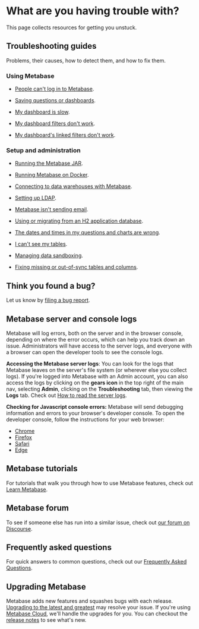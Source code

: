 # What are you having trouble with?

This page collects resources for getting you unstuck.

## Troubleshooting guides

Problems, their causes, how to detect them, and how to fix them.

### Using Metabase

- [People can't log in to Metabase][login].

- [Saving questions or dashboards][proxies].

- [My dashboard is slow][slow-dashboard].

- [My dashboard filters don't work][filters].

- [My dashboard's linked filters don't work][linked-filters].

### Setup and administration

- [Running the Metabase JAR][running].

- [Running Metabase on Docker][docker].

- [Connecting to data warehouses with Metabase][datawarehouse].

- [Setting up LDAP][ldap].

- [Metabase isn't sending email][not-sending-email].

- [Using or migrating from an H2 application database][appdb].

- [The dates and times in my questions and charts are wrong][incorrect-times].

- [I can't see my tables][cant-see-tables].

- [Managing data sandboxing][sandbox].

- [Fixing missing or out-of-sync tables and columns][sync-fingerprint-scan].

## Think you found a bug?

Let us know by [filing a bug report][bugs].

## Metabase server and console logs

Metabase will log errors, both on the server and in the browser console, depending on where the error occurs, which can help you track down an issue. Administrators will have access to the server logs, and everyone with a browser can open the developer tools to see the console logs.

**Accessing the Metabase server logs**: You can look for the logs that Metabase leaves on the server's file system (or wherever else you collect logs). If you're logged into Metabase with an Admin account, you can also access the logs by clicking on the **gears icon** in the top right of the main nav, selecting **Admin**, clicking on the **Troubleshooting** tab, then viewing the **Logs** tab. Check out [How to read the server logs][server-logs].

**Checking for Javascript console errors:** Metabase will send debugging information and errors to your browser's developer console. To open the developer console, follow the instructions for your web browser:

- [Chrome][chrome]
- [Firefox][firefox]
- [Safari][safari]
- [Edge][edge]

## Metabase tutorials

For tutorials that walk you through how to use Metabase features, check out [Learn Metabase][learn].

## Metabase forum

To see if someone else has run into a similar issue, check out [our forum on Discourse][forum].

## Frequently asked questions

For quick answers to common questions, check out our [Frequently Asked Questions][faq].

## Upgrading Metabase

Metabase adds new features and squashes bugs with each release. [Upgrading to the latest and greatest][upgrade] may resolve your issue. If you're using [Metabase Cloud][cloud], we'll handle the upgrades for you. You can checkout the [release notes][releases] to see what's new.

[appdb]: ./loading-from-h2.html
[bugs]: ./bugs.html
[cant-see-tables]: ./cant-see-tables.html
[chrome]: https://developers.google.com/web/tools/chrome-devtools/open#console
[cloud]: https://www.metabase.com/start/
[datawarehouse]: ./datawarehouse.html
[docker]: ./docker.html
[edge]: https://docs.microsoft.com/en-us/microsoft-edge/devtools-guide-chromium
[faq]: /faq
[filters]: ./filters.html
[firefox]: https://developer.mozilla.org/en-US/docs/Tools/Web_Console/Opening_the_Web_Console
[forum]: https://discourse.metabase.com/
[incorrect-times]: ./timezones.html
[ldap]: ./ldap.html
[learn]: https://www.metabase.com/learn
[linked-filters]: ./linked-filters.html
[login]: ./cant-log-in.html
[not-sending-email]: ./cant-send-email.html
[proxies]: ./proxies.html
[releases]: https://github.com/metabase/metabase/releases
[running]: ./running.html
[safari]: https://support.apple.com/guide/safari-developer/develop-menu-dev39df999c1/mac
[server-logs]: ./server-logs.html
[sandbox]: ./sandboxing.html
[slow-dashboard]: ./my-dashboard-is-slow.html
[sync-fingerprint-scan]: ./sync-fingerprint-scan.html
[upgrade]: ../operations-guide/upgrading-metabase.html
